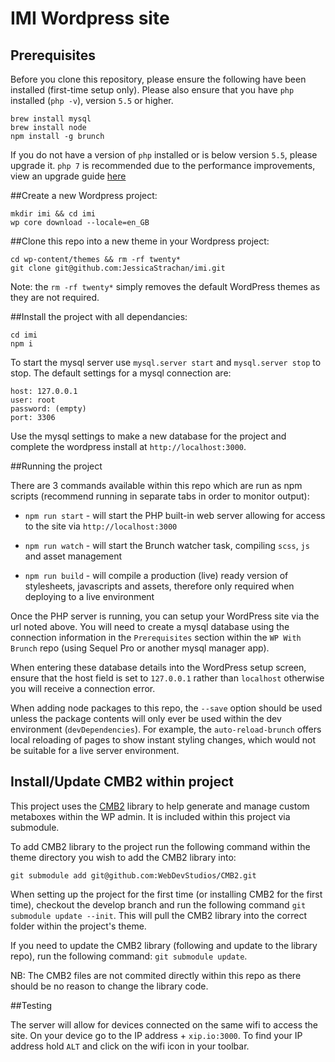 


# IMI Wordpress site

## Prerequisites

Before you clone this repository, please ensure the following have been
installed (first-time setup only). Please also ensure that you have `php`
installed (`php -v`), version `5.5` or higher.

```TXT
brew install mysql
brew install node
npm install -g brunch
```

If you do not have a version of `php` installed or is below version `5.5`,
please upgrade it. `php 7` is recommended due to the performance improvements,
view an upgrade guide [here](https://developerjack.com/blog/2015/12/11/Installing-PHP7-with-homebrew/)

##Create a new Wordpress project:

```TXT
mkdir imi && cd imi
wp core download --locale=en_GB
```

##Clone this repo into a new theme in your Wordpress project:

```TXT
cd wp-content/themes && rm -rf twenty*
git clone git@github.com:JessicaStrachan/imi.git
```

Note: the `rm -rf twenty*` simply removes the default WordPress themes as they
are not required.

##Install the project with all dependancies:

```TXT
cd imi
npm i
```

To start the mysql server use `mysql.server start` and `mysql.server stop`
to stop. The default settings for a mysql connection are:

```TXT
host: 127.0.0.1
user: root
password: (empty)
port: 3306
```

Use the mysql settings to make a new database for the project and complete the
wordpress install at `http://localhost:3000`.

##Running the project

There are 3 commands available within this repo which are run as npm scripts
(recommend running in separate tabs in order to monitor output):

-   `npm run start` - will start the PHP built-in web server allowing for
access to the site via `http://localhost:3000`

-   `npm run watch` - will start the Brunch watcher task, compiling `scss`,
`js` and asset management

-   `npm run build` - will compile a production (live) ready version of
stylesheets, javascripts and assets, therefore only required when deploying
to a live environment

Once the PHP server is running, you can setup your WordPress site via the url
noted above. You will need to create a mysql database using the connection
information in the `Prerequisites` section within the `WP With Brunch` repo
(using Sequel Pro or another mysql manager app).

When entering these database details into the WordPress setup screen, ensure
that the host field is set to `127.0.0.1` rather than `localhost` otherwise you
will receive a connection error.

When adding node packages to this repo, the `--save` option should be used unless the
package contents will only ever be used within the dev environment
(`devDependencies`). For example, the `auto-reload-brunch` offers local
reloading of pages to show instant styling changes, which would not be suitable
for a live server environment.

## Install/Update CMB2 within project

This project uses the [CMB2](https://github.com/WebDevStudios/CMB2) library
to help generate and manage custom metaboxes within the WP admin. It is
included within this project via submodule.

To add CMB2 library to the project run the following command within the theme
directory you wish to add the CMB2 library into:

`git submodule add git@github.com:WebDevStudios/CMB2.git`

When setting up the project for the first time (or installing CMB2 for the
first time), checkout the develop branch and run the following command
`git submodule update --init`. This will pull the CMB2 library into the
correct folder within the project's theme.

If you need to update the CMB2 library (following and update to the library
repo), run the following command: `git submodule update`.

NB: The CMB2 files are not commited directly within this repo as there should
be no reason to change the library code.

##Testing

The server will allow for devices connected on the same wifi to access the
site. On your device go to the IP address + `xip.io:3000`.
To find your IP address hold `ALT` and click on the wifi icon in your toolbar.

